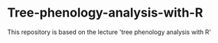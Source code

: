 # Tree-phenology-analysis-with-R

This repository is based on the lecture 'tree phenology analysis with R'